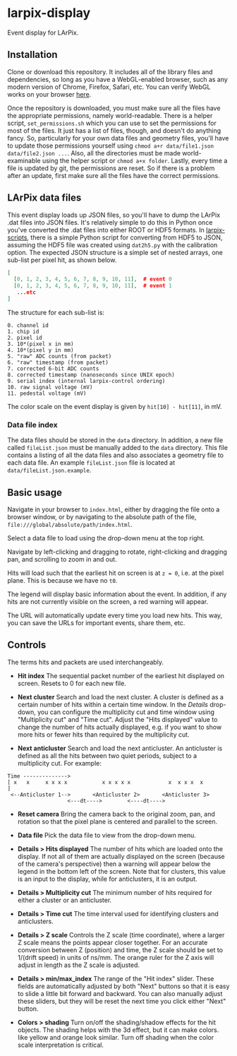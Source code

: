 larpix-display
===============

Event display for LArPix.

## Installation

Clone or download this repository. It includes all of the library files
and dependencies, so long as you have a WebGL-enabled browser, such as
any modern version of Chrome, Firefox, Safari, etc. You can verify WebGL
works on your browser [here](https://get.webgl.org/).

Once the repository is downloaded, you must make sure all the files have
the appropriate permissions, namely world-readable. There is a helper
script, ``set_permissions.sh`` which you can use to set the permissions
for most of the files. It just has a list of files, though, and doesn't
do anything fancy. So, particularly for your own data files and geometry
files, you'll have to update those permissions yourself using
``chmod a+r data/file1.json data/file2.json ...``. Also, all the directories
must be made world-examinable using the helper script or ``chmod a+x folder``.
Lastly, every time a file is updated by git, the permissions are reset. So if
there is a problem after an update, first make sure all the files have the
correct permissions.

## LArPix data files

This event display loads up JSON files, so you'll have to dump the
LArPix .dat files into JSON files. It's relatively simple to do this in
Python once you've converted the .dat files into either ROOT or HDF5
formats. In [larpix-scripts](https://github.com/samkohn/larpix-scripts),
there is a simple Python script for converting from HDF5 to JSON, assuming the
HDF5 file was created using ``dat2h5.py`` with the calibration option. The
expected JSON structure is a simple set of nested arrays, one sub-list
per pixel hit, as shown below.

```json
[
  [0, 1, 2, 3, 4, 5, 6, 7, 8, 9, 10, 11],  # event 0
  [0, 1, 2, 3, 4, 5, 6, 7, 8, 9, 10, 11],  # event 1
   ...etc
]
```

The structure for each sub-list is:

```
0. channel id
1. chip id
2. pixel id
3. 10*(pixel x in mm)
4. 10*(pixel y in mm)
5. "raw" ADC counts (from packet)
6. "raw" timestamp (from packet)
7. corrected 6-bit ADC counts
8. corrected timestamp (nanoseconds since UNIX epoch)
9. serial index (internal larpix-control ordering)
10. raw signal voltage (mV)
11. pedestal voltage (mV)
```

The color scale on the event display is given by ``hit[10] - hit[11]``,
in mV.

### Data file index

The data files should be stored in the ``data`` directory. In addition,
a new file called ``fileList.json`` must be manually added to the
``data`` directory. This file contains a listing of all the data files
and also associates a geometry file to each data file. An example
``fileList.json`` file is located at ``data/fileList.json.example``.

## Basic usage

Navigate in your browser to ``index.html``, either by dragging the file
onto a browser window, or by navigating to the absolute path of the
file, ``file:///global/absolute/path/index.html``.

Select a data file to load using the drop-down menu at the top right.

Navigate by left-clicking and dragging to rotate, right-clicking and dragging
pan, and scrolling to zoom in and out.

Hits will load such that the earliest hit on screen is at ``z = 0``, i.e. at
the pixel plane. This is because we have no ``t0``.

The legend will display basic information about the event. In addition, if any
hits are not currently visible on the screen, a red warning will appear.

The URL will automatically update every time you load new hits. This way, you
can save the URLs for important events, share them, etc.

## Controls

The terms hits and packets are used interchangeably.

- **Hit index** The sequential packet number of the earliest hit displayed
  on screen. Resets to 0 for each new file.

- **Next cluster** Search and load the next cluster. A cluster is defined as a
  certain number of hits within a certain time window. In the _Details_
  drop-down, you can configure the multiplicity cut and time window
  using "Multiplicity cut" and "Time cut". Adjust the "Hits displayed"
  value to change the number of hits actually displayed, e.g. if you
  want to show more hits or fewer hits than required by the multiplicity
  cut.

- **Next anticluster** Search and load the next anticluster. An anticluster is
  defined as all the hits between two quiet periods, subject to a multiplicity
cut. For example:

```
Time -------------->
[ x   x     x x x x           x x x x x            x  x x x  x            ]
 <--Anticluster 1-->       <Anticluster 2>       <Anticluster 3>
                   <---dt---->        <----dt---->
```

- **Reset camera** Bring the camera back to the original zoom, pan, and
  rotation so that the pixel plane is centered and parallel to the screen.

- **Data file** Pick the data file to view from the drop-down menu.

- **Details > Hits displayed** The number of hits which are loaded
  onto the display. If not all of them are actually displayed on the
  screen (because of the camera's perspective) then a warning will
  appear below the legend in the bottom left of the screen. Note that
  for clusters, this value is an input to the display, while for
  anticlusters, it is an output.

- **Details > Multiplicity cut** The minimum number of hits required for either
  a cluster or an anticluster.

- **Details > Time cut** The time interval used for identifying clusters and
  anticlusters.

- **Details > Z scale** Controls the Z scale (time
  coordinate), where a larger Z scale means the points appear closer together.
  For an accurate conversion between Z (position) and time, the Z scale should be
  set to 1/(drift speed) in units of ns/mm. The orange ruler for the Z axis will
  adjust in length as the Z scale is adjusted.

- **Details > min/max_index** The range of the "Hit index" slider. These
  fields are automatically adjusted by both "Next" buttons so that it is easy
  to slide a little bit forward and backward. You can also manually adjust these
  sliders, but they will be reset the next time you click either "Next" button.

- **Colors > shading** Turn on/off the shading/shadow effects for the hit
  objects. The shading helps with the 3d effect, but it can make colors.
  like yellow and orange look similar. Turn off shading when the color
  scale interpretation is critical.
